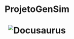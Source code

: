 <div align="center">
  <h1 align="center">
    ProjetoGenSim
    <br />
    <br />
    <img src="" alt="Docusaurus">
  </h1>
</div>
